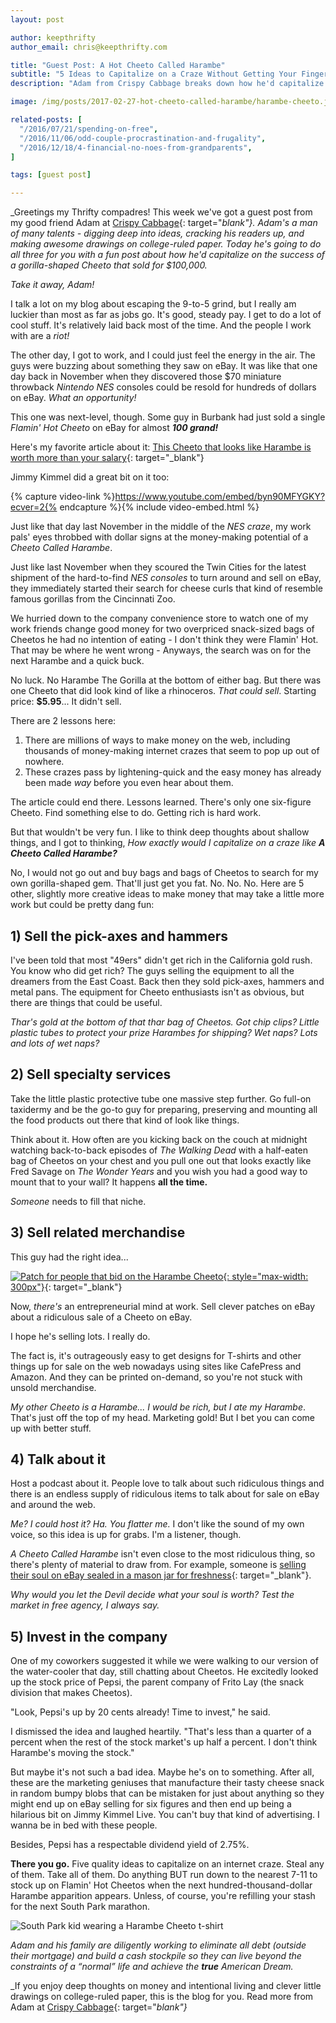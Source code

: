 ```yaml
---
layout: post

author: keepthrifty
author_email: chris@keepthrifty.com

title: "Guest Post: A Hot Cheeto Called Harambe"
subtitle: "5 Ideas to Capitalize on a Craze Without Getting Your Fingers Dirty"
description: "Adam from Crispy Cabbage breaks down how he'd capitalize on the Gorilla-shaped Cheeto Craze"

image: /img/posts/2017-02-27-hot-cheeto-called-harambe/harambe-cheeto.jpg

related-posts: [
  "/2016/07/21/spending-on-free",
  "/2016/11/06/odd-couple-procrastination-and-frugality",
  "/2016/12/18/4-financial-no-noes-from-grandparents",
]

tags: [guest post]

---
```


_Greetings my Thrifty compadres! This week we've got a guest post from my good friend Adam at [Crispy Cabbage](http://www.crispycabbage.com){: target="_blank"}. Adam's a man of many talents - digging deep into ideas, cracking his readers up, and making awesome drawings on college-ruled paper. Today he's going to do all three for you with a fun post about how he'd capitalize on the success of a gorilla-shaped Cheeto that sold for $100,000._

_Take it away, Adam!_

I talk a lot on my blog about escaping the 9-to-5 grind, but I really am luckier than most as far as jobs go.  It's good, steady pay.  I get to do a lot of cool stuff.  It's relatively laid back most of the time.  And the people I work with are a _riot!_

The other day, I got to work, and I could just feel the energy in the air.  The guys were buzzing about something they saw on eBay.  It was like that one day back in November when they discovered those $70 miniature throwback _Nintendo NES_ consoles could be resold for hundreds of dollars on eBay.  _What an opportunity!_

This one was next-level, though.  Some guy in Burbank had just sold a single _Flamin' Hot Cheeto_ on eBay for almost ___100 grand!___

Here's my favorite article about it:  [This Cheeto that looks like Harambe is worth more than your salary](http://www.cnn.com/2017/02/07/us/harambe-cheeto-trnd/){: target="_blank"}

Jimmy Kimmel did a great bit on it too:

{% capture video-link %}https://www.youtube.com/embed/byn90MFYGKY?ecver=2{% endcapture %}{% include video-embed.html %}

Just like that day last November in the middle of the _NES craze_, my work pals' eyes throbbed with dollar signs at the money-making potential of a _Cheeto Called Harambe_.  

Just like last November when they scoured the Twin Cities for the latest shipment of the hard-to-find _NES consoles_ to turn around and sell on eBay, they immediately started their search for cheese curls that kind of resemble famous gorillas from the Cincinnati Zoo.

We hurried down to the company convenience store to watch one of my work friends change good money for two overpriced snack-sized bags of Cheetos he had no intention of eating - I don't think they were Flamin' Hot.  That may be where he went wrong - Anyways, the search was on for the next Harambe and a quick buck.

No luck.  No Harambe The Gorilla at the bottom of either bag.  But there was one Cheeto that did look kind of like a rhinoceros.  _That could sell_.  Starting price: __$5.95__... It didn't sell.

There are 2 lessons here:

1. There are millions of ways to make money on the web, including thousands of money-making internet crazes that seem to pop up out of nowhere.
2. These crazes pass by lightening-quick and the easy money has already been made _way_ before you even hear about them.

The article could end there.  Lessons learned.  There's only one six-figure Cheeto.  Find something else to do.  Getting rich is hard work.  

But that wouldn't be very fun.  I like to think deep thoughts about shallow things, and I got to thinking, _How exactly would I capitalize on a craze like_ ___A Cheeto Called Harambe?___

No, I would not go out and buy bags and bags of Cheetos to search for my own gorilla-shaped gem.  That'll just get you fat.  No. No. No.  Here are 5 other, slightly more creative ideas to make money that may take a little more work but could be pretty dang fun:

## 1) Sell the pick-axes and hammers  

I've been told that most "49ers" didn't get rich in the California gold rush.  You know who did get rich?  The guys selling the equipment to all the dreamers from the East Coast.  Back then they sold pick-axes, hammers and metal pans.  The equipment for Cheeto enthusiasts isn't as obvious, but there are things that could be useful.

_Thar's gold at the bottom of that thar bag of Cheetos.  Got chip clips?  Little plastic tubes to protect your prize Harambes for shipping?  Wet naps?  Lots and lots of wet naps?_

## 2) Sell specialty services

Take the little plastic protective tube one massive step further.  Go full-on taxidermy and be the go-to guy for preparing, preserving and mounting all the food products out there that kind of look like things.

Think about it.  How often are you kicking back on the couch at midnight watching back-to-back episodes of _The Walking Dead_ with a half-eaten bag of Cheetos on your chest and you pull one out that looks exactly like Fred Savage on _The Wonder Years_ and you wish you had a good way to mount that to your wall?  It happens __all the time.__

_Someone_ needs to fill that niche.

## 3) Sell related merchandise

This guy had the right idea...

[![Patch for people that bid on the Harambe Cheeto](http://i.ebayimg.com/images/g/z5QAAOSw3v5Ym8~l/s-l500.jpg){: style="max-width: 300px"}](http://www.ebay.com/itm/Harambe-Gorilla-Cheeto-Patch-Gorilla-Hot-Cheetos-/182449151642?hash=item2a7ad11e9a:g:z5QAAOSw3v5Ym8~l){: target="_blank"}

Now, _there's_ an entrepreneurial mind at work.  Sell clever patches on eBay about a ridiculous sale of a Cheeto on eBay.

I hope he's selling lots.  I really do.

The fact is, it's outrageously easy to get designs for T-shirts and other things up for sale on the web nowadays using sites like CafePress and Amazon.  And they can be printed on-demand, so you're not stuck with unsold merchandise.

_My other Cheeto is a Harambe...  I would be rich, but I ate my Harambe_.  That's just off the top of my head.  Marketing gold!  But I bet you can come up with better stuff.

## 4) Talk about it

Host a podcast about it.  People love to talk about such ridiculous things and there is an endless supply of ridiculous items to talk about for sale on eBay and around the web.

_Me?  I could host it?  Ha.  You flatter me._  I don't like the sound of my own voice, so this idea is up for grabs.  I'm a listener, though.

_A Cheeto Called Harambe_ isn't even close to the most ridiculous thing, so there's plenty of material to draw from.  For example, someone is [selling their soul on eBay sealed in a mason jar for freshness](http://www.ebay.com/itm/My-Soul-/292022742498?hash=item43fde96de2:g:w6wAAOSwopRYmreU){: target="_blank"}.

_Why would you let the Devil decide what your soul is worth?  Test the market in free agency, I always say._

## 5) Invest in the company

One of my coworkers suggested it while we were walking to our version of the water-cooler that day, still chatting about Cheetos.  He excitedly looked up the stock price of Pepsi, the parent company of Frito Lay (the snack division that makes Cheetos).

"Look, Pepsi's up by 20 cents already!  Time to invest,"  he said.

I dismissed the idea and laughed heartily. "That's less than a quarter of a percent when the rest of the stock market's up half a percent.  I don't think Harambe's moving the stock."

But maybe it's not such a bad idea.  Maybe he's on to something.  After all, these are the marketing geniuses that manufacture their tasty cheese snack in random bumpy blobs that can be mistaken for just about anything so they might end up on eBay selling for six figures and then end up being a hilarious bit on Jimmy Kimmel Live.  You can't buy that kind of advertising.  I wanna be in bed with these people.

Besides, Pepsi has a respectable dividend yield of 2.75%.

__There you go.__  Five quality ideas to capitalize on an internet craze.  Steal any of them.  Take all of them.  Do anything BUT run down to the nearest 7-11 to stock up on Flamin' Hot Cheetos when the next hundred-thousand-dollar Harambe apparition appears.  Unless, of course, you're refilling your stash for the next South Park marathon.

![South Park kid wearing a Harambe Cheeto t-shirt]({{site.url}}/img/posts/2017-02-27-hot-cheeto-called-harambe/south-park-shirt.jpg)

_Adam and his family are diligently working to eliminate all debt (outside their mortgage) and build a cash stockpile so they can live beyond the constraints of a “normal” life and achieve the __true__ American Dream._

_If you enjoy deep thoughts on money and intentional living and clever little drawings on college-ruled paper, this is the blog for you. Read more from Adam at [Crispy Cabbage](http://www.crispycabbage.com){: target="_blank"}_
